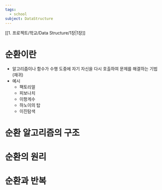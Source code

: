 ```yaml
---
tags:
  - school
subject: DataStructure
---
```

[[1. 프로젝트/학교/Data Structure/1장|1장]]
# 순환이란
- 알고리즘이나 함수가 수행 도중에 자기 자신을 다시 호출하여 문제를 해결하는 기법(재귀)
- 예시
	- 팩토리얼
	- 피보나치
	- 이항게수
	- 하노이의 탑
	- 이진탐색
# 순환 알고리즘의 구조


# 순환의 원리
# 순환과 반복